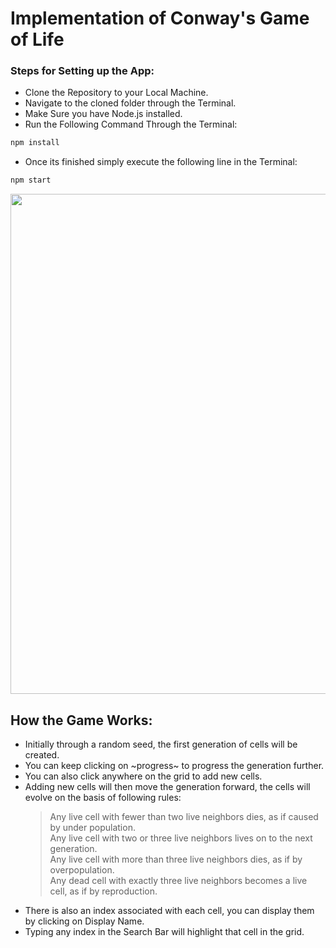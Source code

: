 # Implementation of Conway's Game of Life

### Steps for Setting up the App:
* Clone the Repository to your Local Machine.
* Navigate to the cloned folder through the Terminal.
* Make Sure you have Node.js installed.
* Run the Following Command Through the Terminal:
 ```bash
 npm install 
 ```
 * Once its finished simply execute the following line in the Terminal:
 
  ```bash
 npm start 
 ```
 
 <p align="center">
  <img width="800" src="https://user-images.githubusercontent.com/66672417/133478053-1a6551be-43da-412d-94dc-dc80434562cc.PNG">
</p>

## How the Game Works:
* Initially through a random seed, the first generation of cells will be created.
* You can keep clicking on ~progress~ to progress the generation further.
* You can also click anywhere on the grid to add new cells.
* Adding new cells will then move the generation forward, the cells will evolve on the basis of following rules:
  > Any live cell with fewer than two live neighbors dies, as if caused by under population. \
  > Any live cell with two or three live neighbors lives on to the next generation. \
  > Any live cell with more than three live neighbors dies, as if by overpopulation. \
  > Any dead cell with exactly three live neighbors becomes a live cell, as if by reproduction. 
 * There is also an index associated with each cell, you can display them by clicking on Display Name.
 * Typing any index in the Search Bar will highlight that cell in the grid.

